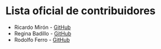 # Lista oficial de contribuidores

- Ricardo Mirón - [GitHub](http://github.com/ricardomiron)
- Regina Badillo - [GitHub](https://github.com/Regdw2)
- Rodolfo Ferro - [GitHub](http://github.com/ferrorodolfo)
